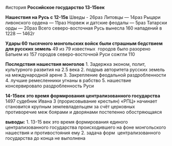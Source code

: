 #история 
**Российское государство 13-15век**

**Нашествия на Русь с 12-15в**
	Шведы - 26раз
	Литовцы — 14раз
	Рыцари ливонского ордена — 11раз
	Норвеж и датские феодалы — 5раз
	Татарски орды — 20раз
Всего северо-восточная Русь вынесла 160 нападений в 1228 — 1462г

**Удары 60 тысячного монгольских войск были страшным бедствием для русских земель**
	49 из 79 известных  городов было разорено Батыем
	из 157 городов северо-восточной Руси сожгли 110

**Последствия нашествия монголов**
	1. Задержка эконом, полит, культурного развития на 2.5 века
	2. подрыв авторитета русских земель на международной арене
	3. Закрепление феодальной раздробленности
	4. лучшие ремесленники угнаны в рабство
	5. нашествие консервировало раздробленность Руси

**14-15век это время формирования централизованного государства**
	1497 судебник Ивана 3 (прорисовывание крестьян)
	«РПЦ» начинает становится крупным землевладельцем за счёт церковных противоречие меж боярами и дворянами постепенно обостряющаяся

**выводы:**
	1. 13-15 век это время формирования единого централизованного государства происходившего на фоне монгольского нашествия и противостояния ему
	2. задача форм  централизованного государства до конца не выполнена